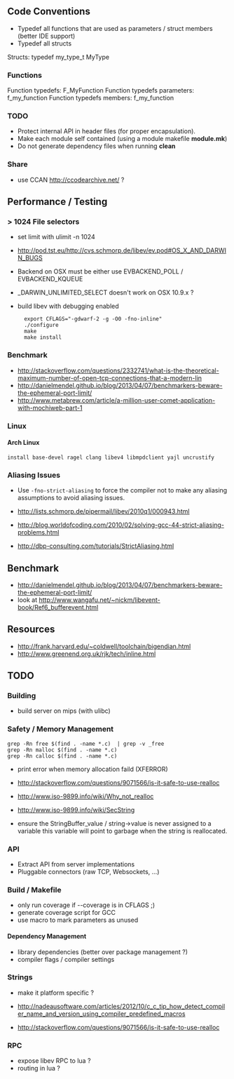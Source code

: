 ## Code Conventions

* Typedef all functions that are used as parameters / struct members (better IDE support)
* Typedef all structs

Structs: typedef my_type_t MyType

### Functions

Function typedefs: F_MyFunction
Function typedefs parameters: f_my_function
Function typedefs members: f_my_function

### TODO

* Protect internal API in header files (for proper encapsulation).
* Make each module self contained (using a module makefile **module.mk**)
* Do not generate dependency files when running **clean**

### Share

* use CCAN http://ccodearchive.net/ ?

## Performance / Testing

### > 1024 File selectors

* set limit with ulimit -n 1024

* http://pod.tst.eu/http://cvs.schmorp.de/libev/ev.pod#OS_X_AND_DARWIN_BUGS
* Backend on OSX must be either use EVBACKEND_POLL / EVBACKEND_KQUEUE
* _DARWIN_UNLIMITED_SELECT doesn't work on OSX 10.9.x ?

* build libev with debugging enabled
	
		export CFLAGS="-gdwarf-2 -g -O0 -fno-inline"
		./configure
		make 
		make install


### Benchmark 
* http://stackoverflow.com/questions/2332741/what-is-the-theoretical-maximum-number-of-open-tcp-connections-that-a-modern-lin
* http://danielmendel.github.io/blog/2013/04/07/benchmarkers-beware-the-ephemeral-port-limit/
* http://www.metabrew.com/article/a-million-user-comet-application-with-mochiweb-part-1


### Linux 


#### Arch Linux

    install base-devel ragel clang libev4 libmpdclient yajl uncrustify

### Aliasing Issues


* Use `-fno-strict-aliasing` to force the compiler not to make any aliasing assumptions
  to avoid aliasing issues.
  
* http://lists.schmorp.de/pipermail/libev/2010q1/000943.html
* http://blog.worldofcoding.com/2010/02/solving-gcc-44-strict-aliasing-problems.html
* http://dbp-consulting.com/tutorials/StrictAliasing.html

## Benchmark

* http://danielmendel.github.io/blog/2013/04/07/benchmarkers-beware-the-ephemeral-port-limit/
* look at http://www.wangafu.net/~nickm/libevent-book/Ref6_bufferevent.html

## Resources

* http://frank.harvard.edu/~coldwell/toolchain/bigendian.html
* http://www.greenend.org.uk/rjk/tech/inline.html

## TODO

### Building 

* build server on mips (with ulibc)

### Safety / Memory Management

    grep -Rn free $(find . -name *.c)  | grep -v _free
    grep -Rn malloc $(find . -name *.c)
    grep -Rn calloc $(find . -name *.c)

* print error when memory allocation faild (XFERROR)

* http://stackoverflow.com/questions/9071566/is-it-safe-to-use-realloc
* http://www.iso-9899.info/wiki/Why_not_realloc
*  http://www.iso-9899.info/wiki/SecString

* ensure the StringBuffer_value / string->value is never assigned to a variable 
  this variable will point to garbage when the string is reallocated.

### API

* Extract API from server implementations
* Pluggable connectors (raw TCP, Websockets, ...)

### Build / Makefile

* only run coverage if --coverage is in CFLAGS ;)
* generate coverage script for GCC
* use macro to mark parameters as unused 

#### Dependency Management

* library dependencies (better over package management ?)
* compiler flags / compiler settings

### Strings

* make it platform specific ?

* http://nadeausoftware.com/articles/2012/10/c_c_tip_how_detect_compiler_name_and_version_using_compiler_predefined_macros
* http://stackoverflow.com/questions/9071566/is-it-safe-to-use-realloc

### RPC

* expose libev RPC to lua ?
* routing in lua ?